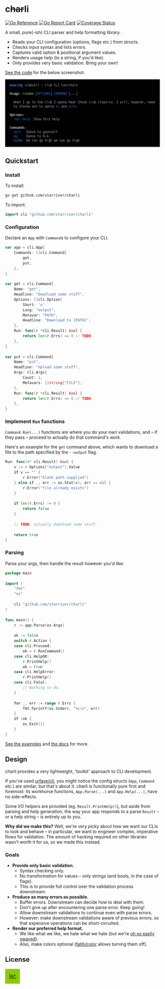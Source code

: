 # c~~har~~li

[![Go Reference](https://pkg.go.dev/badge/github.com/starriver/charli.svg)](https://pkg.go.dev/github.com/starriver/charli)
[![Go Report Card](https://goreportcard.com/badge/github.com/starriver/charli)](https://goreportcard.com/report/github.com/starriver/charli)
[![Coverage Status](https://coveralls.io/repos/github/starriver/charli/badge.svg?branch=main)](https://coveralls.io/github/starriver/charli?branch=main)

A small, pure(-ish) CLI parser and help formatting library.

- Reads your CLI configuration (options, flags etc.) from structs.
- Checks input syntax and lists errors.
- Captures valid option & positional argument values.
- Renders usage help (to a string, if you'd like).
- Only provides very basic validation. Bring your own!

[See the code](./examples/readme/) for the below screenshot.

![Screenshot](./.images/example.png)

## Quickstart

### Install

To install:

```sh
go get github.com/starriver/charli
```

To import:

```go
import cli "github.com/starriver/charli"
```

### Configuration

Declare an `App` with `Command`s to configure your CLI.

```go
var app = cli.App{
	Commands: []cli.Command{
		get,
		put,
	},
}

var get = cli.Command{
	Name: "get",
	Headline: "Download some stuff",
	Options: []cli.Option{
		Short: 'o'
		Long: "output",
		Metavar: "PATH",
		Headline: "Download to {PATH}",
	},
	Run: func(r *cli.Result) bool {
		return len(r.Errs) == 0 // TODO
	},
}

var put = cli.Command{
	Name: "put",
	Headline: "Upload some stuff",
	Args: cli.Args{
		Count: 1,
		Metavars: []string{"FILE"},
	},
	Run: func(r *cli.Result) bool {
		return len(r.Errs) == 0 // TODO
	},
}
```

### Implement `Run` functions

`Command.Run(...)` functions are where you do your own validations, and – if they pass – proceed to actually do that command's work.

Here's an example for the `get` command above, which wants to download a file to the path specified by the `--output` flag.

```go
Run: func(r* cli.Result) bool {
	v := r.Options["output"].Value
	if v == "" {
		r.Error("blank path supplied")
	} else if _, err := os.Stat(v); err == nil {
		r.Error("file already exists")
	}

	if len(r.Errs) != 0 {
		return false
	}

	// TODO: actually download some stuff.

	return true
}
```

### Parsing

Parse your args, then handle the result however you'd like:

```go
package main

import (
	"fmt"
	"os"

	cli "github.com/starriver/charli"
)

func main() {
	r := app.Parse(os.Args)

	ok := false
	switch r.Action {
	case cli.Proceed:
		ok = r.RunCommand()
	case cli.HelpOK:
		r.PrintHelp()
		ok = true
	case cli.HelpError:
		r.PrintHelp()
	case cli.Fatal:
		// Nothing to do.
	}

	for _, err := range r.Errs {
		fmt.Fprintf(os.Stderr, "%s\n", err)
	}
	if !ok {
		os.Exit(1)
	}
}
```

[See the examples](./examples) and [the docs](https://pkg.go.dev/github.com/starriver/charli) for more.

## Design

charli provides a very lightweight, 'toolkit' approach to CLI development.

If you've used [urfave/cli](https://charli.urfave.org/), you might notice the config structs (`App`, `Command` etc.) are similar, but that's about it. charli is functionally pure first and foremost: its workhorse functions, `App.Parse(...)` and `App.Help(...)`, have no side-effects.

Some I/O helpers are provided (eg. `Result.PrintHelp()`), but aside from parsing and help generation, the way your app responds to a parse `Result` – or a help string – is entirely up to you.

**Why did we make this?** Well, we're very picky about how we want our CLIs to look and behave – in particular, we want to engineer complex, imperative flows for validation. The amount of hacking required on other libraries wasn't worth it for us, so we made this instead.

### Goals

- **Provide only basic validation.**
	- Syntax checking only.
	- No transformation for values – only strings (and bools, in the case of flags).
	- This is to provide full control over the validation process downstream.
- **Produce as many errors as possible.**
	- Buffer errors. Downstream can decide how to deal with them.
	- Don't give up after encountering one parse error. Keep going!
	- Allow downstream validations to continue even with parse errors.
	- However: make downstream validations aware of previous errors, so that expensive operations can be short-circuited.
- **Render our preferred help format.**
	- We like what we like, we hate what we hate (but we're [oh so easily swayed](https://www.youtube.com/watch?v=7Z5kEqRFPwo)).
	- Also, make colors optional ([fatih/color](https://github.com/fatih/color) allows turning them off).

## License

[![ISC](./.images/license.jpg)](./LICENSE)
